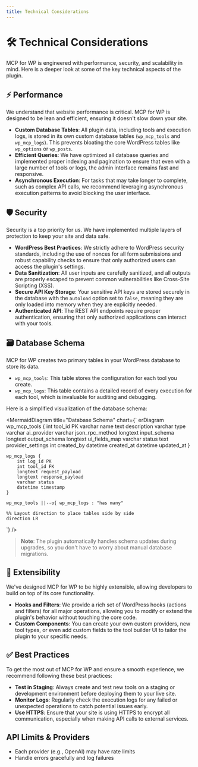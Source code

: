 ```yaml
---
title: Technical Considerations
---
```


# 🛠️ Technical Considerations

MCP for WP is engineered with performance, security, and scalability in mind. Here is a deeper look at some of the key technical aspects of the plugin.

## <strong>⚡ Performance</strong>

We understand that website performance is critical. MCP for WP is designed to be lean and efficient, ensuring it doesn't slow down your site.

-   **Custom Database Tables**: All plugin data, including tools and execution logs, is stored in its own custom database tables (`wp_mcp_tools` and `wp_mcp_logs`). This prevents bloating the core WordPress tables like `wp_options` or `wp_posts`.
-   **Efficient Queries**: We have optimized all database queries and implemented proper indexing and pagination to ensure that even with a large number of tools or logs, the admin interface remains fast and responsive.
-   **Asynchronous Execution**: For tasks that may take longer to complete, such as complex API calls, we recommend leveraging asynchronous execution patterns to avoid blocking the user interface.

## <strong>🛡️ Security</strong>

Security is a top priority for us. We have implemented multiple layers of protection to keep your site and data safe.

-   **WordPress Best Practices**: We strictly adhere to WordPress security standards, including the use of nonces for all form submissions and robust capability checks to ensure that only authorized users can access the plugin's settings.
-   **Data Sanitization**: All user inputs are carefully sanitized, and all outputs are properly escaped to prevent common vulnerabilities like Cross-Site Scripting (XSS).
-   **Secure API Key Storage**: Your sensitive API keys are stored securely in the database with the `autoload` option set to `false`, meaning they are only loaded into memory when they are explicitly needed.
-   **Authenticated API**: The REST API endpoints require proper authentication, ensuring that only authorized applications can interact with your tools.

## <strong>🗃️ Database Schema</strong>

MCP for WP creates two primary tables in your WordPress database to store its data.

-   `wp_mcp_tools`: This table stores the configuration for each tool you create.
-   `wp_mcp_logs`: This table contains a detailed record of every execution for each tool, which is invaluable for auditing and debugging.

Here is a simplified visualization of the database schema:

<MermaidDiagram
  title="Database Schema"
  chart={`
erDiagram
    wp_mcp_tools {
        int tool_id PK
        varchar name
        text description
        varchar type
        varchar ai_provider
        varchar json_rpc_method
        longtext input_schema
        longtext output_schema
        longtext ui_fields_map
        varchar status
        text provider_settings
        int created_by
        datetime created_at
        datetime updated_at
    }

    wp_mcp_logs {
        int log_id PK
        int tool_id FK
        longtext request_payload
        longtext response_payload
        varchar status
        datetime timestamp
    }

    wp_mcp_tools ||--o{ wp_mcp_logs : "has many"

    %% Layout direction to place tables side by side
    direction LR
  `}
/>

> **Note**: The plugin automatically handles schema updates during upgrades, so you don't have to worry about manual database migrations.

## <strong>🧩 Extensibility</strong>

We've designed MCP for WP to be highly extensible, allowing developers to build on top of its core functionality.

-   **Hooks and Filters**: We provide a rich set of WordPress hooks (actions and filters) for all major operations, allowing you to modify or extend the plugin's behavior without touching the core code.
-   **Custom Components**: You can create your own custom providers, new tool types, or even add custom fields to the tool builder UI to tailor the plugin to your specific needs.

## <strong>✅ Best Practices</strong>

To get the most out of MCP for WP and ensure a smooth experience, we recommend following these best practices:

-   **Test in Staging**: Always create and test new tools on a staging or development environment before deploying them to your live site.
-   **Monitor Logs**: Regularly check the execution logs for any failed or unexpected operations to catch potential issues early.
-   **Use HTTPS**: Ensure that your site is using HTTPS to encrypt all communication, especially when making API calls to external services.

## <strong>API Limits & Providers</strong>
- Each provider (e.g., OpenAI) may have rate limits
- Handle errors gracefully and log failures 